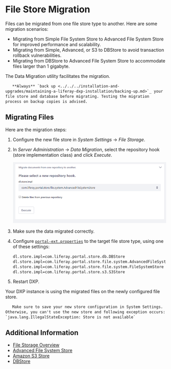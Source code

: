 # File Store Migration

Files can be migrated from one file store type to another. Here are some migration scenarios:

* Migrating from Simple File System Store to Advanced File System Store for improved performance and scalability.
* Migrating from Simple, Advanced, or S3 to DBStore to avoid transaction rollback vulnerabilities.
* Migrating from DBStore to Advanced File System Store to accommodate files larger than 1 gigabyte.

The Data Migration utility facilitates the migration.

```warning::
   **Always** `back up <../../../installation-and-upgrades/maintaining-a-liferay-dxp-installation/backing-up.md>`_ your file store and database before migrating. Testing the migration process on backup copies is advised.
```

## Migrating Files

Here are the migration steps:

1.  Configure the new file store in *System Settings* &rarr; *File 
    Storage*.
1.  In *Server Administration* &rarr; *Data Migration*, select the 
    repository hook (store implementation class) and click *Execute*.

    ![Data Migration utility](./file-store-migration/images/01.png)

1.  Make sure the data migrated correctly.

1.  Configure [`portal-ext.properties`](../../../installation-and-upgrades/reference/portal-properties.md) to the target file store type, using one of these settings:

    ```properties
    dl.store.impl=com.liferay.portal.store.db.DBStore
    dl.store.impl=com.liferay.portal.store.file.system.AdvancedFileSystemStore
    dl.store.impl=com.liferay.portal.store.file.system.FileSystemStore
    dl.store.impl=com.liferay.portal.store.s3.S3Store
    ```

1. Restart DXP.

Your DXP instance is using the migrated files on the newly configured file store.

```warning::
   Make sure to save your new store configuration in System Settings. Otherwise, you can't use the new store and following exception occurs: `java.lang.IllegalStateException: Store is not available`
```

## Additional Information

* [File Storage Overview](./file-storage.md)
* [Advanced File System Store](./advanced-file-system-store.md)
* [Amazon S3 Store](./amazon-s3-store.md)
* [DBStore](./dbstore.md)